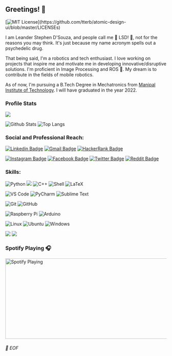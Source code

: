 ## Greetings! 👋
[![MIT License](https://img.shields.io/apm/l/atomic-design-ui.svg?)](https://github.com/tterb/atomic-design-ui/blob/master/LICENSEs)


I am Leander Stephen D'Souza, and people call me 🌈 LSD! 🌈, not for the reasons you may think. It's just because my name acronym spells out a psychedelic drug.


That being said, I'm a robotics and tech enthusiast. I love working on projects that inspire me and motivate me in developing innovative/disruptive solutions.
I'm proficient in Image Processing and ROS 🤖. My dream is to contribute in the fields of mobile robotics.


As of now, I'm pursuing a B.Tech Degree in Mechatronics from [Manipal Institute of Technology](https://manipal.edu/mit.html). I will have graduated in the year 2022.


### Profile Stats

![](https://komarev.com/ghpvc/?username=your-github-leander-dsouza)

![Github Stats](https://github-readme-stats-drab-delta.vercel.app/api?username=leander-dsouza&count_private=true&show_icons=true&include_all_commits=true&theme=radical)
![Top Langs](https://github-readme-stats-drab-delta.vercel.app/api/top-langs/?username=leander-dsouza&hide=TeX&layout=compact&theme=radical)


### Social and Professional Reach:

[![Linkedin Badge](https://img.shields.io/badge/-Leander%20Stephen%20D'Souza-blue?style=plastic&logo=Linkedin&logoColor=white&link=https://www.linkedin.com/in/lsd/)](https://www.linkedin.com/in/lsd/)
[![Gmail Badge](https://img.shields.io/badge/-leanderdsouza1234@gmail.com-c14438?style=plastic&logo=Gmail&logoColor=white&link=mailto:leanderdsouza1234@gmail.com)](mailto:leanderdsouza1234@gmail.com)
[![HackerRank Badge](https://img.shields.io/badge/leanderdsouza121-black.svg?style=plastic&logo=hackerrank)](https://www.hackerrank.com/leanderdsouza121) 


[![Instagram Badge](https://img.shields.io/badge/-lsd____________-purple?style=plastic&logo=instagram&logoColor=white&link=https://www.instagram.com/lsd____________/?hl=en)](https://www.instagram.com/lsd____________/?hl=en)
[![Facebook Badge](https://img.shields.io/badge/-leanderdsouza22-blue?style=plastic&logo=Facebook&logoColor=white&link=https://www.facebook.com/leanderdsouza22)](https://www.facebook.com/leanderdsouza22)
[![Twitter Badge](https://img.shields.io/badge/-LeanderStephen3-blue?style=plastic&logo=Twitter&logoColor=white&link=https://twitter.com/LeanderStephen3)](https://twitter.com/LeanderStephen3)
[![Reddit Badge](https://img.shields.io/badge/-leanderLSD-FF4500?style=fplastic&logo=Reddit&logoColor=white)](https://www.reddit.com/user/leanderLSD)


### Skills:

![Python](https://img.shields.io/badge/-Python-black?style=plastic&logo=Python)
<img src="https://img.shields.io/badge/c%20-%2300599C.svg?&style=plastic&logo=c&logoColor=white"/>
<img alt="C++" src="https://img.shields.io/badge/-C%2B%2B-00599C?style=plastic&logo=C%2B%2B&logoColor=white">
![Shell](https://img.shields.io/badge/-Shell-blasck?style=plastic&logo=Shell)
<img alt="LaTeX" src="https://img.shields.io/badge/-LaTeX-008080?style=plastic&logo=LaTeX&logoColor=white">

![VS Code](https://img.shields.io/badge/-VS%20Code-007ACC?style=plastic&logo=visual-studio-code)
<img alt="PyCharm" src="https://img.shields.io/badge/-PyCharm-000000?style=plastic&logo=PyCharm">
<img alt="Sublime Text" src="https://img.shields.io/badge/-Sublime%20Text-000000?style=plastic&logo=Sublime-Text">


![Git](https://img.shields.io/badge/-Git-black?style=plastic&logo=git)
![GitHub](https://img.shields.io/badge/-GitHub-181717?style=plastic&logo=github)


![Raspberry Pi](https://img.shields.io/badge/-Raspberry%20Pi-C51A4A?style=fplastic&logo=Raspberry-Pi)
<img alt="Arduino" src="https://img.shields.io/badge/-Arduino-00979D?style=plastic&logo=Arduino&logoColor=white">


![Linux](https://img.shields.io/badge/-Linux-000000?style=flat&logo=linux&logoColor=FCC624)
<img alt="Ubuntu" src="https://img.shields.io/badge/-Ubuntu-E95420?style=plastic&logo=Ubuntu&logoColor=white">
<img alt="Windows" src="https://img.shields.io/badge/-Windows-0078D6?style=plastic&logo=Windows&logoColor=white">


<img src="https://img.shields.io/badge/TensorFlow%20-%23FF6F00.svg?&style=plastic&logo=TensorFlow&logoColor=white" /> <img src="https://img.shields.io/badge/Keras%20-%23D00000.svg?&style=plastic&logo=Keras&logoColor=white"/>



### Spotify Playing 🎧

[<img src="https://novatorem.leander-dsouza.vercel.app/api/spotify" alt="Spotify Playing" width="900" height="250" />](https://open.spotify.com/user/31v74jewqxwmvdlxxaxrrr5zq67e)


###### 💾 EOF
